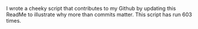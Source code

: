 I wrote a cheeky script that contributes to my Github by updating this ReadMe to illustrate why more than commits matter. This script has run 603 times.